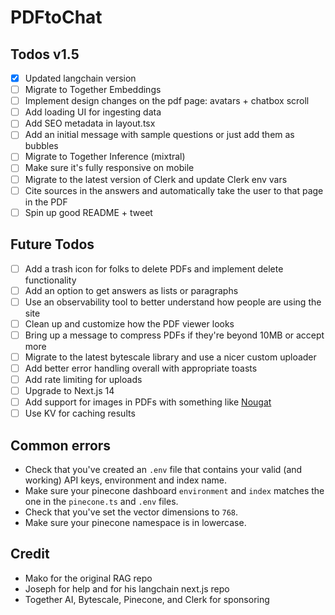 # PDFtoChat

## Todos v1.5

- [x] Updated langchain version
- [ ] Migrate to Together Embeddings
- [ ] Implement design changes on the pdf page: avatars + chatbox scroll
- [ ] Add loading UI for ingesting data
- [ ] Add SEO metadata in layout.tsx
- [ ] Add an initial message with sample questions or just add them as bubbles
- [ ] Migrate to Together Inference (mixtral)
- [ ] Make sure it's fully responsive on mobile
- [ ] Migrate to the latest version of Clerk and update Clerk env vars
- [ ] Cite sources in the answers and automatically take the user to that page in the PDF
- [ ] Spin up good README + tweet

## Future Todos

- [ ] Add a trash icon for folks to delete PDFs and implement delete functionality
- [ ] Add an option to get answers as lists or paragraphs
- [ ] Use an observability tool to better understand how people are using the site
- [ ] Clean up and customize how the PDF viewer looks
- [ ] Bring up a message to compress PDFs if they're beyond 10MB or accept more
- [ ] Migrate to the latest bytescale library and use a nicer custom uploader
- [ ] Add better error handling overall with appropriate toasts
- [ ] Add rate limiting for uploads
- [ ] Upgrade to Next.js 14
- [ ] Add support for images in PDFs with something like [Nougat](https://replicate.com/meta/nougat)
- [ ] Use KV for caching results

## Common errors

- Check that you've created an `.env` file that contains your valid (and working) API keys, environment and index name.
- Make sure your pinecone dashboard `environment` and `index` matches the one in the `pinecone.ts` and `.env` files.
- Check that you've set the vector dimensions to `768`.
- Make sure your pinecone namespace is in lowercase.

## Credit

- Mako for the original RAG repo
- Joseph for help and for his langchain next.js repo
- Together AI, Bytescale, Pinecone, and Clerk for sponsoring
